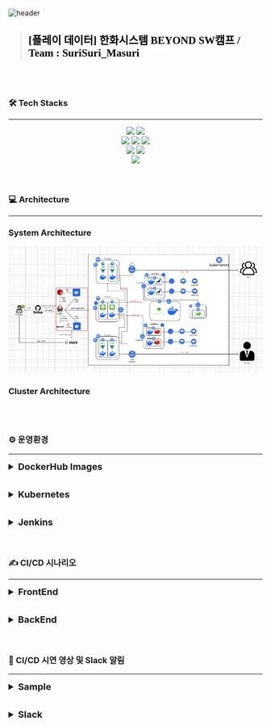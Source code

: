 <br>

![header](https://capsule-render.vercel.app/api?type=venom&height=300&color=FFDC00&text=GIGA%20COFFEE&textBg=false&animation=fadeIn&fontColor=452613&fontSize=80&reversal=false&desc=기억%20속,%20가장%20맛있었던%20한%20모금&descAlignY=80)

> <h2 style="color:black; font-family: 'Nanum Pen Script', cursive;">[플레이 데이터] 한화시스템 BEYOND SW캠프 / Team : SuriSuri_Masuri</h3>

<br>
<br>

### 🛠️ Tech Stacks

---
<div style="margin: 0 auto; text-align: center;" align= "center">
    <img src="https://img.shields.io/badge/Github-181717?style=for-the-badge&logo=Github&logoColor=white">
    <img src="https://img.shields.io/badge/Git-F05032?style=for-the-badge&logo=Git&logoColor=white">
    <br>
    <img src="https://img.shields.io/badge/Jenkins-D24939?style=for-the-badge&logo=Jenkins&logoColor=white">
    <img src="https://img.shields.io/badge/Docker-2496ED?style=for-the-badge&logo=Docker&logoColor=white">
    <img src="https://img.shields.io/badge/Kubernetes-326CE5?style=for-the-badge&logo=Kubernetes&logoColor=blue&color=skyblue">
    <br>
    <img src="https://img.shields.io/badge/Selenium-C21325?style=for-the-badge&logo=Selenium&logoColor=black&color=green">
    <img src="https://img.shields.io/badge/Jest-C21325?style=for-the-badge&logo=Jest&logoColor=black&color=orange">
    <br>
    <img src="https://img.shields.io/badge/Slack-4A154B?style=for-the-badge&logo=Slack&logoColor=white">
</div>

<br>
<br>

### 💻 Architecture

---

### System Architecture
<img src = "../img/systemArchitecture.png">

### Cluster Architecture
<img src = "">

<br>
<br>

### ⚙️ 운영환경

---
<details>

<summary style="font-size: 18px; font-weight: bold;">DockerHub Images</summary>

<h3><a href="https://hub.docker.com/repository/docker/beomiya/final_store_frontend/general">FrontEnd - Store</a></h3>
<img src="../img/store.png">
<br>

<h3><a href="https://hub.docker.com/repository/docker/beomiya/final_manager_frontend/general">FrontEnd - Manager</a></h3>
<img src="../img/manager.png">
<br>

<h3><a href="https://hub.docker.com/repository/docker/beomiya/final_backend/general">BackEnd</a></h3>
<img src="../img/backend.png">
<br>

</details>

<br>
<br>

<details>
<summary style="font-size: 18px; font-weight: bold;">Kubernetes</summary>
<h3>크론잡</h3>
<img src = "../img/cronJob.png">
<br>
<h3>디플로이먼트</h3>
<img src = "../img/deployment.png">
<img src = "../img/deployment2.png">   
<br>
<h3>파드</h3>
<img src = "../img/pod.png">
<img src = "../img/pod2.png">
<br>
<h3>레플리카 셋</h3>
<img src = "../img/replicaset.png">
<img src = "../img/replicaset2.png">
<br>
<h3>서비스</h3>
<img src = "../img/service.png">
<img src = "../img/service2.png">    
<br>    
<h3>컨피그 맵</h3>
<img src = "../img/configmap.png">
<br>
<h3>퍼시스턴스 볼륨 클레임</h3>
<img src = "../img/">
<br>
<h3>퍼시스턴스 볼륨</h3>
<img src = "../img/">
<br>
</details>

<br>
<br>

<details>
<summary style="font-size: 18px; font-weight: bold;">Jenkins</summary>
<img src = "../img/Jenkins.png">
</details>

<br>
<br>

### ✍️ CI/CD 시나리오

---
<details>
<summary style="font-size: 18px; font-weight: bold;">FrontEnd</summary>
<br>
<img src = "../img/cicd-frontend.png">
GitHub 저장소에 최신 코드를 Push한다.

GitHub 저장소는 Generic WebHook을 사용하여 Jenkins Server에 Pull Request Event를 전달한다.

Jenkins FrontEnd PipeLine은 다음과 같은 절차에 따라 작동한다

1. Jenkins 서버는 연결된 GitHub 저장소에서 최신 코드를 Clone 한다.
2. FrontEnd 프로젝트의 경우 npm i 명령어를 사용하여 필요한 종속성을 설치한다.
3. npm test 명령어를 사용하여 작성된 테스트 코드를 실행한다.
4. npm run build 명령어를 사용하여 프로젝트를 빌드한다.
5. 빌드된 dist 파일을 Dockerfile에 따라 Docker 이미지를 생성한다.
6. 생성된 Docker 이미지를 Docker Hub에 로그인 후 push한다.
7. Jenkins 서버는 등록된 K8S 마스터 노드에 배포에 사용될 Deployment.yml 파일을 전송한다.
8. K8S 마스터는 전송된 Deployment.yml 파일을 kubectl apply 명령어를 사용하여 적용한다.

배포 방식은 Rolling Update를 사용하여 이전 버전과 새 버전의 파드를 점진적으로 교체하여 가용성을 유지한다.
또한, 진행 중에 오류가 발생하면 해당 단계에서 배포가 중단되고 Slack으로 오류 알림이 전송된다. 성공적으로 완료되면 Slack으로 성공 알림이 전송되며 지정된 작업은 중단되지 않고 계속된다.
</details> 

<br>
<br>

<details>
<summary style="font-size: 18px; font-weight: bold;">BackEnd</summary>
<br>
GitHub 저장소에 최신 코드를 Push한다.
<img src = "../img/cicd-backend.png">

GitHub 저장소는 Generic WebHook을 사용하여 Jenkins Server에 Pull Request Event를 전달한다.

Jenkins BackEnd PipeLine은 다음과 같은 절차에 따라 작동한다

1. Jenkins 서버는 연결된 GitHub 저장소에서 최신 코드를 Clone 한다.
2. Backend 프로젝트의 경우 npm test 명령어를 사용하여 작성된 테스트 코드를 실행한다.
4. npm run build 명령어를 사용하여 프로젝트를 빌드한다.
5. 빌드된 dist 파일을 Dockerfile에 따라 Docker 이미지를 생성한다.
6. 생성된 Docker 이미지를 Docker Hub에 로그인 후 push한다.
7. Jenkins 서버는 등록된 K8S 마스터 노드에 배포에 사용될 Deployment.yml 파일을 전송한다.
8. K8S 마스터는 전송된 Deployment.yml 파일을 kubectl apply 명령어를 사용하여 적용한다.

배포 방식은 Rolling Update를 사용하여 이전 버전과 새 버전의 파드를 점진적으로 교체하여 가용성을 유지한다.
또한, 진행 중에 오류가 발생하면 해당 단계에서 배포가 중단되고 Slack으로 오류 알림이 전송된다. 성공적으로 완료되면 Slack으로 성공 알림이 전송되며 지정된 작업은 중단되지 않고 계속된다.
</details>
<br>
<br>

### 🎥 CI/CD 시연 영상 및 Slack 알림 

---
<details>
<summary style="font-size: 18px; font-weight: bold;">Sample</summary>
<img src = "../img/cicd시연영상-1.gif">
</details>
<br>
<br>
<details>
<summary style="font-size: 18px; font-weight: bold;">Slack</summary>
<h3>Step 성공시</h3>
<img src = "../img/slackSuccess.png">
<br>
<br>
<h3>Step 실패시</h3>
<img src = "../img/slackFail.png">    
</details>


<br>




